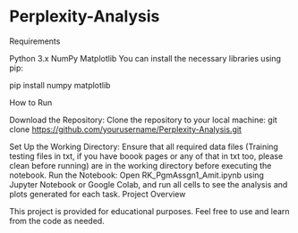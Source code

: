 # Perplexity-Analysis
Requirements

Python 3.x
NumPy
Matplotlib
You can install the necessary libraries using pip:

pip install numpy matplotlib

How to Run

Download the Repository:
Clone the repository to your local machine:
git clone https://github.com/yourusername/Perplexity-Analysis.git

Set Up the Working Directory:
Ensure that all required data files (Training testing files in txt, if you have boook pages or any of that in txt too, please clean before running) are in the working directory before executing the notebook.
Run the Notebook:
Open RK_PgmAssgn1_Amit.ipynb using Jupyter Notebook or Google Colab, and run all cells to see the analysis and plots generated for each task.
Project Overview

This project is provided for educational purposes. Feel free to use and learn from the code as needed.

